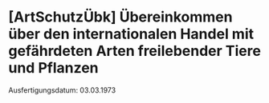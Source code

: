 # [ArtSchutzÜbk] Übereinkommen über den internationalen Handel mit gefährdeten Arten freilebender Tiere und Pflanzen

Ausfertigungsdatum: 03.03.1973

 